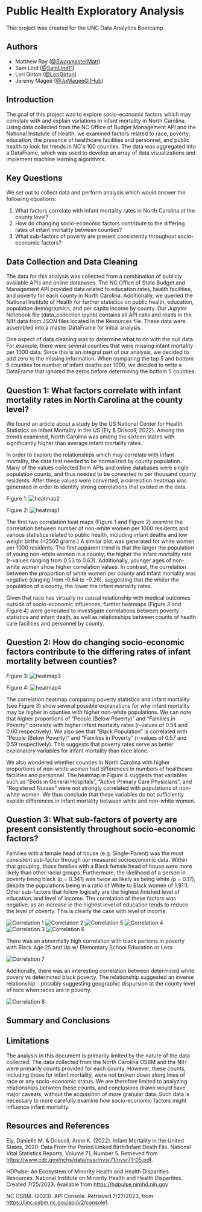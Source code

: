# Public Health Exploratory Analysis
This project was created for the UNC Data Analytics Bootcamp.

## Authors
- Matthew Ray ([@SwagmasterMatt](https://github.com/SwagmasterMatt))
- Sam Lind ([@SamLind11](https://github.com/SamLind11))
- Lori Girton ([@LoriGirton](https://github.com/lorigirton))
- Jeremy Magee ([@JpMageeGitHub](https://github.com/JpMageeGitHub))

## Introduction

The goal of this project was to explore socio-economic factors which may correlate with and explain variations in infant mortality in North Carolina.  Using data collected from the NC Office of Budget Management API and the National Instutute of Health, we examined factors related to race, poverty, education, the presence of healthcare facilities and personnel, and public health to look for trends in NC's 100 counties.  The data was aggregated into a DataFrame, which was used to develop an array of data visualizations and implement machine learning algorithms.  

## Key Questions
We set out to collect data and perform analysis which would answer the following equations:

1.  What factors correlate with infant mortality rates in North Carolina at the county level?
2.	How do changing socio-economic factors contribute to the differing rates of infant mortality between counties?
3.	What sub-factors of poverty are present consistently throughout socio-economic factors?

## Data Collection and Data Cleaning
The data for this analysis was collected from a combination of publicly available APIs and online databases.  The NC Office of State Budget and Management API provided data related to education rates, health facilities, and poverty for each county in North Carolina.  Additionally, we queried the National Institute of Health for further statistics on public health, education, population demographics, and per capita income by county.  Our Jupyter Notebook file (data_collection.ipynb) contains all API calls and reads in the NIH data from JSON files located in the Resources file.  These data were assembled into a master DataFrame for initial analysis.

One aspect of data cleaning was to determine what to do with the null data. For example, there were several counties that were missing infant mortality per 1000 data. Since this is an integral part of our analysis, we decided to add zero to the missing information. When comparing the top 5 and bottom 5 counties for number of infant deaths per 1000, we decided to write a DataFrame that ignored the zeros before determining the bottom 5 counties.

## Question 1: What factors correlate with infant mortality rates in North Carolina at the county level?

We found an article about a study by the US National Center for Health Statistics on Infant Mortality in the US (Ely & Driscoll, 2022). Among the trends examined, North Carolina was among the sixteen states with significantly higher than average infant mortality rates.

In order to explore the relationships which may correlate with infant mortality, the data first needed to be normalized by county population.  Many of the values collected from APIs and online databases were single population counts, and thus needed to be converted to per thousand county residents.  After these values were converted, a correlation heatmap was generated in order to identify strong correlations that existed in the data.

Figure 1: ![heatmap2](https://github.com/SwagmasterMatt/Public-Health-Exploratory-Analysis/assets/131621692/fee25f78-c81c-41dc-b0a9-58731a87dfc1)

Figure 2: ![heatmap1](https://github.com/SwagmasterMatt/Public-Health-Exploratory-Analysis/assets/131621692/6e5eeaec-e9fb-43d2-9722-53381e44e4ec)

The first two correlation heat maps (Figure 1 and Figure 2) examine the correlation between number of non-white women per 1000 residents and various statistics related to public health, including infant deaths and low weight births (<2500 grams.)  A similar plot was generated for white women per 1000 residents.  The first apparent trend is that the larger the population of young non-white women in a county, the higher the infant mortality rate (r-values ranging from 0.53 to 0.63).  Additionally, younger ages of non-white women show higher correlation values.  In contrast, the correlation between the proportion of white women per county and infant mortality was negative (ranging from -0.64 to -0.26), suggesting that the whiter the population of a county, the lower the infant mortality rates.

Given that race has virtually no causal relationship with medical outcomes outside of socio-economic influences, further heatmaps (Figure 3 and Figure 4) were generated to investigate correlations between poverty statistics and infant death, as well as relationships between counts of health care facilities and personnel by county.


## Question 2: How do changing socio-economic factors contribute to the differing rates of infant mortality between counties?

Figure 3: ![heatmap3](https://github.com/SwagmasterMatt/Public-Health-Exploratory-Analysis/assets/131621692/ba8b2abc-109a-47c1-aabf-49a42de47d42)

Figure 4: ![heatmap4](https://github.com/SwagmasterMatt/Public-Health-Exploratory-Analysis/assets/131621692/e655cfcc-cf0f-4ca9-9931-aabc9235afaa)

The correlation heatmap comparing poverty statistics and infant mortality (see Figure 3) show several possible explanations for why infant mortality may be higher in counties with higher non-white populations.  We can note that higher proportions of “People (Below Poverty)” and “Families in Poverty” correlate with higher infant mortality rates (r-values of 0.54 and 0.60 respectively).  We also see that “Black Population” is correlated with “People (Below Poverty)” and “Families in Poverty” (r-values of 0.57 and 0.59 respectively).  This suggests that poverty rates serve as better explanatory variables for infant mortality than race alone.

We also wondered whether counties in North Carolina with higher proportions of non-white women had differences in numbers of healthcare facilities and personnel.  The heatmap in Figure 4 suggests that variables such as “Beds in General Hospitals”, “Active Primary Care Physicians”, and “Registered Nurses” were not strongly correlated with populations of non-white women.  We thus conclude that these variables do not sufficiently explain differences in infant mortality between white and non-white women.

## Question 3: What sub-factors of poverty are present consistently throughout socio-economic factors?

Families with a female head of house (e.g. Single-Parent) was the most consistent sub-factor through our measured socioeconomic data. Within that grouping, those families with a Black female head of house were more likely than other racial groups.  Furthermore, the likelihood of a person in poverty being black (p = 0.341) was twice as likely as being white (p = 0.17), despite the populations being in a ratio of White to Black women of 1.91:1. Other sub-factors that follow logically are the highest finished level of education, and level of income. The correlation of these factors was negative, as an increase in the highest level of education tends to reduce the level of poverty. This is clearly the case with level of income.

![Correlation 1](https://github.com/SwagmasterMatt/Public-Health-Exploratory-Analysis/assets/133460903/84f90e6f-dbee-4da0-b6a7-f17d36e7221e)
![Correlation 2](https://github.com/SwagmasterMatt/Public-Health-Exploratory-Analysis/assets/133460903/d3094610-fda3-4cf6-a4f6-e9c2b0189929)
![Correlation 5](https://github.com/SwagmasterMatt/Public-Health-Exploratory-Analysis/assets/133460903/d4266c1a-6f9f-487a-9d3d-6c7b8874d62c)
![Correlation 4](https://github.com/SwagmasterMatt/Public-Health-Exploratory-Analysis/assets/133460903/141272b9-c6d9-4951-b6bc-7bd4c6845b53)
![Correlation 3](https://github.com/SwagmasterMatt/Public-Health-Exploratory-Analysis/assets/133460903/666f4c82-a5d9-46e0-996f-062e58267a1a)
![Correlation 6](https://github.com/SwagmasterMatt/Public-Health-Exploratory-Analysis/assets/133460903/ee424cb8-d729-46d3-820e-15b3a120a713)

There was an abnormally high correlation with black persons in poverty with Black Age 25 and Up w/ Elementary School Education or Less

![Correlation 7](https://github.com/SwagmasterMatt/Public-Health-Exploratory-Analysis/assets/133460903/5e26673b-27fb-4765-83d3-9d780dd8bb4d)

Additionally, there was an interesting correlation between determined white povery vs determined black poverty. The relationship suggested an inverse relationship - possibly suggesting geographic dispursion at the county level of race when races are in poverty.

![Correlation 8](https://github.com/SwagmasterMatt/Public-Health-Exploratory-Analysis/assets/133460903/43b9e6ef-548d-4035-a513-496e5182fa1f)

## Summary and Conclusions

## Limitations

The analysis in this document is primarily limited by the nature of the data collected.  The data collected from the North Carolina OSBM and the NIH were primarily counts provided for each county.  However, these counts, including those for infant mortality, were not broken down along lines of race or any socio-economic status.  We are therefore limited to analyzing relationships between these counts, and conclusions drawn would have major caveats, without the acquisition of more granular data. Such data is necessary to more carefully examine how socio-economic factors might influence infant mortality.

## Resources and References

Ely, Danielle M. & Driscoll, Anne K. (2022). Infant Mortality in the United States, 2020: Data From the Period Linked Birth/Infant Death File. National Vital Statistics Reports,  Volume 71, Number 5. Retrieved from https://www.cdc.gov/nchs/data/nvsr/nvsr71/nvsr71-05.pdf.

HDPulse: An Ecosystem of Minority Health and Health Disparities Resources. National Institute on Minority Health and Health Disparities. Created 7/25/2023. Available from https://hdpulse.nimhd.nih.gov

NC OSBM. (2023). API Console. Retrieved 7/27/2023, from https://linc.osbm.nc.gov/api/v2/console1.



